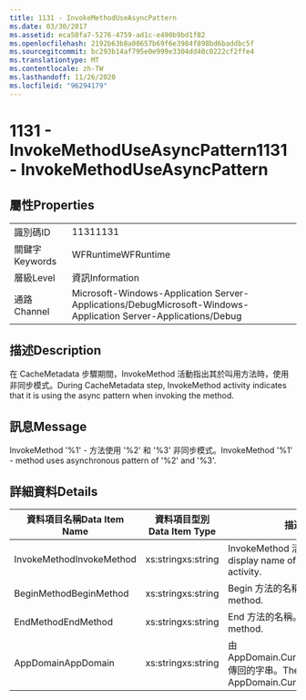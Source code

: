 ```yaml
---
title: 1131 - InvokeMethodUseAsyncPattern
ms.date: 03/30/2017
ms.assetid: eca50fa7-5276-4759-ad1c-e490b9bd1f82
ms.openlocfilehash: 2192b63b8a08657b69f6e3984f898bd6baddbc5f
ms.sourcegitcommit: bc293b14af795e0e999e3304dd40c0222cf2ffe4
ms.translationtype: MT
ms.contentlocale: zh-TW
ms.lasthandoff: 11/26/2020
ms.locfileid: "96294179"
---
```

# <a name="1131---invokemethoduseasyncpattern"></a><span data-ttu-id="577e8-102">1131 - InvokeMethodUseAsyncPattern</span><span class="sxs-lookup"><span data-stu-id="577e8-102">1131 - InvokeMethodUseAsyncPattern</span></span>

## <a name="properties"></a><span data-ttu-id="577e8-103">屬性</span><span class="sxs-lookup"><span data-stu-id="577e8-103">Properties</span></span>  
  
|||  
|-|-|  
|<span data-ttu-id="577e8-104">識別碼</span><span class="sxs-lookup"><span data-stu-id="577e8-104">ID</span></span>|<span data-ttu-id="577e8-105">1131</span><span class="sxs-lookup"><span data-stu-id="577e8-105">1131</span></span>|  
|<span data-ttu-id="577e8-106">關鍵字</span><span class="sxs-lookup"><span data-stu-id="577e8-106">Keywords</span></span>|<span data-ttu-id="577e8-107">WFRuntime</span><span class="sxs-lookup"><span data-stu-id="577e8-107">WFRuntime</span></span>|  
|<span data-ttu-id="577e8-108">層級</span><span class="sxs-lookup"><span data-stu-id="577e8-108">Level</span></span>|<span data-ttu-id="577e8-109">資訊</span><span class="sxs-lookup"><span data-stu-id="577e8-109">Information</span></span>|  
|<span data-ttu-id="577e8-110">通路</span><span class="sxs-lookup"><span data-stu-id="577e8-110">Channel</span></span>|<span data-ttu-id="577e8-111">Microsoft-Windows-Application Server-Applications/Debug</span><span class="sxs-lookup"><span data-stu-id="577e8-111">Microsoft-Windows-Application Server-Applications/Debug</span></span>|  
  
## <a name="description"></a><span data-ttu-id="577e8-112">描述</span><span class="sxs-lookup"><span data-stu-id="577e8-112">Description</span></span>  

 <span data-ttu-id="577e8-113">在 CacheMetadata 步驟期間，InvokeMethod 活動指出其於叫用方法時，使用非同步模式。</span><span class="sxs-lookup"><span data-stu-id="577e8-113">During CacheMetadata step, InvokeMethod activity indicates that it is using the async pattern when invoking the method.</span></span>  
  
## <a name="message"></a><span data-ttu-id="577e8-114">訊息</span><span class="sxs-lookup"><span data-stu-id="577e8-114">Message</span></span>  

 <span data-ttu-id="577e8-115">InvokeMethod '%1' - 方法使用 '%2' 和 '%3' 非同步模式。</span><span class="sxs-lookup"><span data-stu-id="577e8-115">InvokeMethod '%1' - method uses asynchronous pattern of '%2' and '%3'.</span></span>  
  
## <a name="details"></a><span data-ttu-id="577e8-116">詳細資料</span><span class="sxs-lookup"><span data-stu-id="577e8-116">Details</span></span>  
  
|<span data-ttu-id="577e8-117">資料項目名稱</span><span class="sxs-lookup"><span data-stu-id="577e8-117">Data Item Name</span></span>|<span data-ttu-id="577e8-118">資料項目型別</span><span class="sxs-lookup"><span data-stu-id="577e8-118">Data Item Type</span></span>|<span data-ttu-id="577e8-119">描述</span><span class="sxs-lookup"><span data-stu-id="577e8-119">Description</span></span>|  
|--------------------|--------------------|-----------------|  
|<span data-ttu-id="577e8-120">InvokeMethod</span><span class="sxs-lookup"><span data-stu-id="577e8-120">InvokeMethod</span></span>|<span data-ttu-id="577e8-121">xs:string</span><span class="sxs-lookup"><span data-stu-id="577e8-121">xs:string</span></span>|<span data-ttu-id="577e8-122">InvokeMethod 活動的顯示名稱。</span><span class="sxs-lookup"><span data-stu-id="577e8-122">The display name of the InvokeMethod activity.</span></span>|  
|<span data-ttu-id="577e8-123">BeginMethod</span><span class="sxs-lookup"><span data-stu-id="577e8-123">BeginMethod</span></span>|<span data-ttu-id="577e8-124">xs:string</span><span class="sxs-lookup"><span data-stu-id="577e8-124">xs:string</span></span>|<span data-ttu-id="577e8-125">Begin 方法的名稱。</span><span class="sxs-lookup"><span data-stu-id="577e8-125">The name of the begin method.</span></span>|  
|<span data-ttu-id="577e8-126">EndMethod</span><span class="sxs-lookup"><span data-stu-id="577e8-126">EndMethod</span></span>|<span data-ttu-id="577e8-127">xs:string</span><span class="sxs-lookup"><span data-stu-id="577e8-127">xs:string</span></span>|<span data-ttu-id="577e8-128">End 方法的名稱。</span><span class="sxs-lookup"><span data-stu-id="577e8-128">The name of the end method.</span></span>|  
|<span data-ttu-id="577e8-129">AppDomain</span><span class="sxs-lookup"><span data-stu-id="577e8-129">AppDomain</span></span>|<span data-ttu-id="577e8-130">xs:string</span><span class="sxs-lookup"><span data-stu-id="577e8-130">xs:string</span></span>|<span data-ttu-id="577e8-131">由 AppDomain.CurrentDomain.FriendlyName 傳回的字串。</span><span class="sxs-lookup"><span data-stu-id="577e8-131">The string returned by AppDomain.CurrentDomain.FriendlyName.</span></span>|
